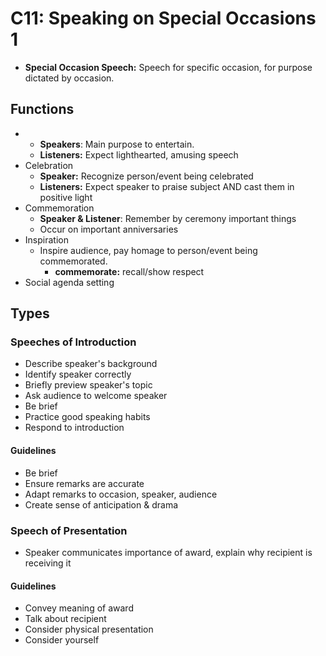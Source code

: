 # C11: Speaking on Special Occasions 1

- **Special Occasion Speech:** Speech for specific occasion, for purpose dictated by occasion.

## Functions

- - **Speakers**: Main purpose to entertain.
  - **Listeners:** Expect lighthearted, amusing speech
- Celebration
  - **Speaker:** Recognize person/event being celebrated
  - **Listeners:** Expect speaker to praise subject AND cast them in positive light
- Commemoration
  - **Speaker & Listener**: Remember by ceremony important things
  - Occur on important anniversaries
- Inspiration
  - Inspire audience, pay homage to person/event being commemorated.
    - **commemorate:** recall/show respect
- Social agenda setting

## Types

### Speeches of Introduction

- Describe speaker's background
- Identify speaker correctly
- Briefly preview speaker's topic
- Ask audience to welcome speaker
- Be brief
- Practice good speaking habits
- Respond to introduction

#### Guidelines

- Be brief
- Ensure remarks are accurate
- Adapt remarks to occasion, speaker, audience
- Create sense of anticipation & drama

### Speech of Presentation

- Speaker communicates importance of award, explain why recipient is receiving it

#### Guidelines

- Convey meaning of award
- Talk about recipient
- Consider physical presentation
- Consider yourself